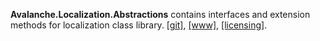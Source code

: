 ﻿<b>Avalanche.Localization.Abstractions</b> contains interfaces and extension methods for localization class library. 
[[git]](https://github.com/tagcode/Avalanche.Localization/Avalanche.Localization.Abstractions), 
[[www]](https://avalanche.fi/Avalanche.Core/Avalanche.Localization/docs/), 
[[licensing]](https://avalanche.fi/Avalanche.Core/license/index.html).
